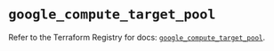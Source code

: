 # `google_compute_target_pool`

Refer to the Terraform Registry for docs: [`google_compute_target_pool`](https://registry.terraform.io/providers/hashicorp/google/6.12.0/docs/resources/compute_target_pool).
